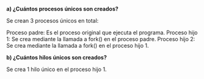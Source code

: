 **a) ¿Cuántos procesos únicos son creados?**

Se crean 3 procesos únicos en total:

Proceso padre: Es el proceso original que ejecuta el programa.
Proceso hijo 1: Se crea mediante la llamada a fork() en el proceso padre.
Proceso hijo 2: Se crea mediante la llamada a fork() en el proceso hijo 1.

**b) ¿Cuántos hilos únicos son creados?**

Se crea 1 hilo único en el proceso hijo 1.